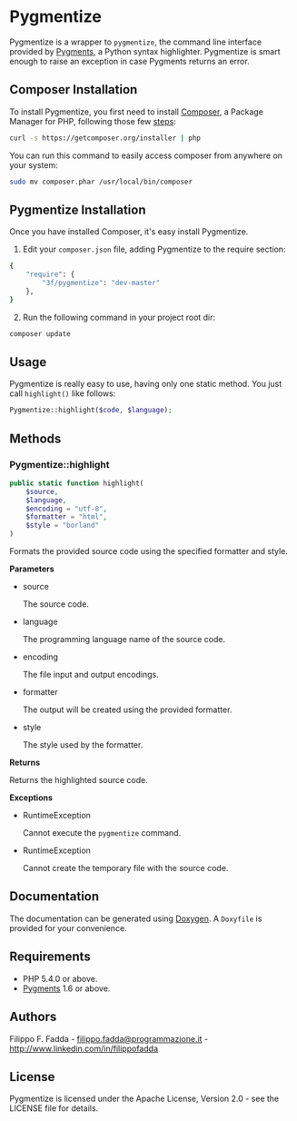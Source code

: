 Pygmentize
==========
Pygmentize is a wrapper to `pygmentize`, the command line interface provided by [Pygments](http://pygments.org), a
Python syntax highlighter. Pygmentize is smart enough to raise an exception in case Pygments returns an error.


Composer Installation
---------------------

To install Pygmentize, you first need to install [Composer](http://getcomposer.org/), a Package Manager for
PHP, following those few [steps](http://getcomposer.org/doc/00-intro.md#installation-nix):

```sh
curl -s https://getcomposer.org/installer | php
```

You can run this command to easily access composer from anywhere on your system:

```sh
sudo mv composer.phar /usr/local/bin/composer
```


Pygmentize Installation
-----------------------
Once you have installed Composer, it's easy install Pygmentize.

1. Edit your `composer.json` file, adding Pygmentize to the require section:
```sh
{
    "require": {
        "3f/pygmentize": "dev-master"
    },
}
```
2. Run the following command in your project root dir:
```sh
composer update
```


Usage
-----
Pygmentize is really easy to use, having only one static method. You just call `highlight()` like follows:

```php
Pygmentize::highlight($code, $language);
```

Methods
-------

### Pygmentize::highlight

```php
public static function highlight(
    $source,
    $language,
    $encoding = "utf-8",
    $formatter = "html",
    $style = "borland"
)
```

Formats the provided source code using the specified formatter and style.

**Parameters**

* source

  The source code.

* language

  The programming language name of the source code.

* encoding

  The file input and output encodings.

* formatter

  The output will be created using the provided formatter.

* style

  The style used by the formatter.

**Returns**

Returns the highlighted source code.

**Exceptions**

* RuntimeException

  Cannot execute the `pygmentize` command.

* RuntimeException

  Cannot create the temporary file with the source code.


Documentation
-------------
The documentation can be generated using [Doxygen](http://doxygen.org). A `Doxyfile` is provided for your convenience.


Requirements
------------
- PHP 5.4.0 or above.
- [Pygments](http://pygments.org) 1.6 or above.


Authors
-------
Filippo F. Fadda - <filippo.fadda@programmazione.it> - <http://www.linkedin.com/in/filippofadda>


License
-------
Pygmentize is licensed under the Apache License, Version 2.0 - see the LICENSE file for details.